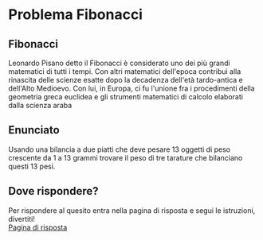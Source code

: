 # Problema Fibonacci

## Fibonacci
Leonardo Pisano detto il Fibonacci è considerato uno dei più grandi matematici di tutti i tempi. Con altri matematici dell'epoca contribuì alla rinascita delle scienze esatte dopo la decadenza dell'età tardo-antica e dell'Alto Medioevo. Con lui, in Europa, ci fu l'unione fra i procedimenti della geometria greca euclidea e gli strumenti matematici di calcolo elaborati dalla scienza araba

## Enunciato
Usando una bilancia a due piatti che deve pesare 13 oggetti di peso crescente da 1 a 13 grammi trovare il peso di tre tarature che bilanciano questi 13 pesi.

## Dove rispondere?
Per rispondere al quesito entra nella pagina di risposta e segui le istruzioni, divertiti! <br>
<a href="Voce/Voce.html"> Pagina di risposta </a>
